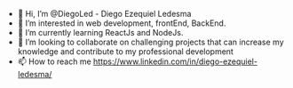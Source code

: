 - 👋 Hi, I’m @DiegoLed - Diego Ezequiel Ledesma
- 👀 I’m interested in web development, frontEnd, BackEnd.
- 🌱 I’m currently learning ReactJs and NodeJs.
- 💞️ I’m looking to collaborate on challenging projects that can increase my knowledge and contribute to my professional development
- 📫 How to reach me https://www.linkedin.com/in/diego-ezequiel-ledesma/

<!---
DiegoLed/DiegoLed is a ✨ special ✨ repository because its `README.md` (this file) appears on your GitHub profile.
You can click the Preview link to take a look at your changes.
--->
